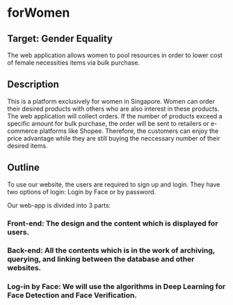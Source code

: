 # forWomen
## Target: Gender Equality
The web application allows women to pool resources in order to lower cost of female necessities items via bulk purchase.

## Description
This is a platform exclusively for women in Singapore. Women can order their desired products with others who are also interest in these products. The web application will collect orders. If the number of products exceed a specific amount for bulk purchase, the order will be sent to retailers or e-commerce platforms like Shopee. Therefore, the customers can enjoy the price advantage while they are still buying the neccessary number of their desired items.

## Outline
To use our website, the users are required to sign up and login. They have two options of login: Login by Face or by password.

Our web-app is divided into 3 parts:

### Front-end: The design and the content which is displayed for users.
### Back-end: All the contents which is in the work of archiving, querying, and linking between the database and other websites.
### Log-in by Face: We will use the algorithms in Deep Learning for Face Detection and Face Verification.

